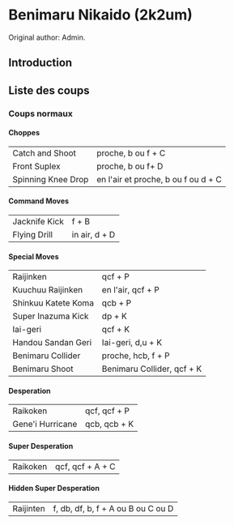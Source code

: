 # Benimaru Nikaido (2k2um)

Original author: Admin.

## Introduction

## Liste des coups

### Coups normaux

#### Choppes

|                    |                                     |
|--------------------|-------------------------------------|
| Catch and Shoot    | proche, b ou f + C                  |
| Front Suplex       | proche, b ou f+ D                   |
| Spinning Knee Drop | en l'air et proche, b ou f ou d + C |

#### Command Moves

|               |               |
|---------------|---------------|
| Jacknife Kick | f + B         |
| Flying Drill  | in air, d + D |

#### Special Moves

|                     |                            |
|---------------------|----------------------------|
| Raijinken           | qcf + P                    |
| Kuuchuu Raijinken   | en l'air, qcf + P          |
| Shinkuu Katete Koma | qcb + P                    |
| Super Inazuma Kick  | dp + K                     |
| Iai-geri            | qcf + K                    |
| Handou Sandan Geri  | Iai-geri, d,u + K          |
| Benimaru Collider   | proche, hcb, f + P         |
| Benimaru Shoot      | Benimaru Collider, qcf + K |

#### Desperation

|                  |              |
|------------------|--------------|
| Raikoken         | qcf, qcf + P |
| Gene'i Hurricane | qcb, qcb + K |

#### Super Desperation

|          |                  |
|----------|------------------|
| Raikoken | qcf, qcf + A + C |

#### Hidden Super Desperation

|           |                                    |
|-----------|------------------------------------|
| Raijinten | f, db, df, b, f + A ou B ou C ou D |
